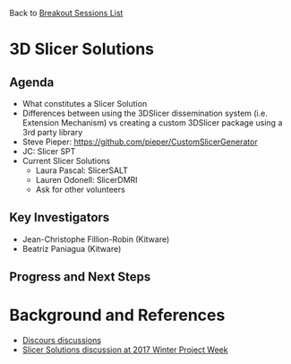 Back to [Breakout Sessions List](../README.md#BreakoutSessions)

# 3D Slicer Solutions

## Agenda

* What constitutes a Slicer Solution
* Differences between using the 3DSlicer dissemination system (i.e. Extension Mechanism) vs creating a custom 3DSlicer package using a 3rd party library
* Steve Pieper: https://github.com/pieper/CustomSlicerGenerator
* JC: Slicer SPT
* Current Slicer Solutions
  * Laura Pascal: SlicerSALT
  * Lauren Odonell: SlicerDMRI
  * Ask for other volunteers

## Key Investigators

- Jean-Christophe Fillion-Robin (Kitware)
- Beatriz Paniagua (Kitware)

## Progress and Next Steps

<!--Describe progress and next steps in a few bullet points as you are making progress.-->

# Background and References

<!--Use this space for information that may help people better understand your project, like links to papers, source code, or data.-->

- [Discours discussions](https://discourse.slicer.org/t/its-all-about-transitions-lets-talk-about-slicers-landing-page/113/28?u=jcfr)
- [Slicer Solutions discussion at 2017 Winter Project Week](https://na-mic.org/wiki/2017_Winter_Project_Week/Organizations)

